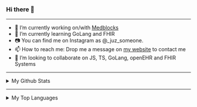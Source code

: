 ### Hi there 👋

---


- 🔭 I’m currently working on/with [Medblocks](https://github.com/medblocks)
- 🌱 I’m currently learning GoLang and FHIR
- 📷 You can find me on Instagram as @_juz_someone.
- 📫 How to reach me: Drop me a message on [my website](https://ruizo.is-a.dev/) to contact me
- 👯 I’m looking to collaborate on JS, TS, GoLang, openEHR and FHIR Systems

---

<details>
  <summary>My Github Stats</summary>
  <br/>
   <a href="https://github.com/anuraghazra/github-readme-stats"><img alt="Yash's Git Stats" src="https://github-readme-stats.vercel.app/api?username=mezeru&show_icons=true&theme=tokyonight"></a>
  <br/>
</details>
  
---
  

 <details>
  <summary>My Top Languages</summary>
  <br/>
   <a href="https://github.com/anuraghazra/github-readme-stats"><img alt="Yash's Top Languages" src="https://github-readme-stats.vercel.app/api/top-langs/?username=mezeru&layout=compact&theme=midnight-purple&hide=jupyter&langs_count=11"></a>
  <br/>
</details>

